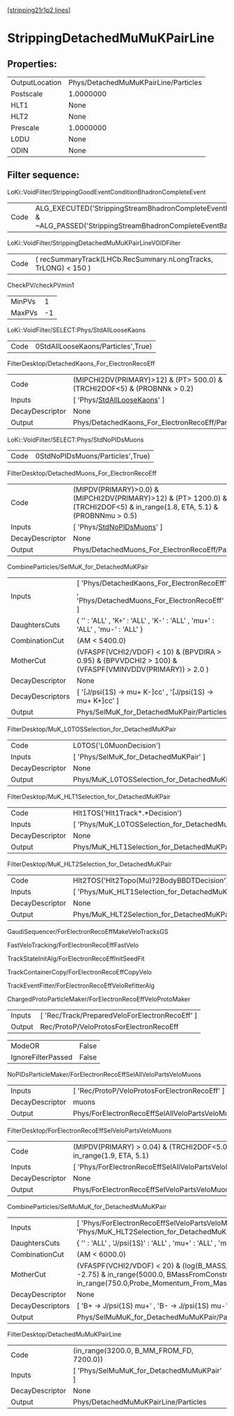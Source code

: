 [[stripping21r1p2 lines]](./stripping21r1p2-index)

# StrippingDetachedMuMuKPairLine

## Properties:

|                |                                      |
|----------------|--------------------------------------|
| OutputLocation | Phys/DetachedMuMuKPairLine/Particles |
| Postscale      | 1.0000000                            |
| HLT1           | None                                 |
| HLT2           | None                                 |
| Prescale       | 1.0000000                            |
| L0DU           | None                                 |
| ODIN           | None                                 |

## Filter sequence:

LoKi::VoidFilter/StrippingGoodEventConditionBhadronCompleteEvent

|      |                                                                                                                          |
|------|--------------------------------------------------------------------------------------------------------------------------|
| Code | ALG_EXECUTED('StrippingStreamBhadronCompleteEventBadEvent') & ~ALG_PASSED('StrippingStreamBhadronCompleteEventBadEvent') |

LoKi::VoidFilter/StrippingDetachedMuMuKPairLineVOIDFilter

|      |                                                                 |
|------|-----------------------------------------------------------------|
| Code | ( recSummaryTrack(LHCb.RecSummary.nLongTracks, TrLONG) \< 150 ) |

CheckPV/checkPVmin1

|        |     |
|--------|-----|
| MinPVs | 1   |
| MaxPVs | -1  |

LoKi::VoidFilter/SELECT:Phys/StdAllLooseKaons

|      |                                    |
|------|------------------------------------|
| Code | 0StdAllLooseKaons/Particles',True) |

FilterDesktop/DetachedKaons_For_ElectronRecoEff

|                 |                                                                                     |
|-----------------|-------------------------------------------------------------------------------------|
| Code            | (MIPCHI2DV(PRIMARY)\>12) & (PT\> 500.0) & (TRCHI2DOF\<5) & (PROBNNk \> 0.2)         |
| Inputs          | [ 'Phys/[StdAllLooseKaons](./stripping21r1p2-commonparticles-stdallloosekaons)' ] |
| DecayDescriptor | None                                                                                |
| Output          | Phys/DetachedKaons_For_ElectronRecoEff/Particles                                    |

LoKi::VoidFilter/SELECT:Phys/StdNoPIDsMuons

|      |                                  |
|------|----------------------------------|
| Code | 0StdNoPIDsMuons/Particles',True) |

FilterDesktop/DetachedMuons_For_ElectronRecoEff

|                 |                                                                                                                                 |
|-----------------|---------------------------------------------------------------------------------------------------------------------------------|
| Code            | (MIPDV(PRIMARY)\>0.0) & (MIPCHI2DV(PRIMARY)\>12) & (PT\> 1200.0) & (TRCHI2DOF\<5) & in_range(1.8, ETA, 5.1) & (PROBNNmu \> 0.5) |
| Inputs          | [ 'Phys/[StdNoPIDsMuons](./stripping21r1p2-commonparticles-stdnopidsmuons)' ]                                                 |
| DecayDescriptor | None                                                                                                                            |
| Output          | Phys/DetachedMuons_For_ElectronRecoEff/Particles                                                                                |

CombineParticles/SelMuK_for_DetachedMuKPair

|                  |                                                                                                           |
|------------------|-----------------------------------------------------------------------------------------------------------|
| Inputs           | [ 'Phys/DetachedKaons_For_ElectronRecoEff' , 'Phys/DetachedMuons_For_ElectronRecoEff' ]                 |
| DaughtersCuts    | { '' : 'ALL' , 'K+' : 'ALL' , 'K-' : 'ALL' , 'mu+' : 'ALL' , 'mu-' : 'ALL' }                              |
| CombinationCut   | (AM \< 5400.0)                                                                                            |
| MotherCut        | (VFASPF(VCHI2/VDOF) \< 10) & (BPVDIRA \> 0.95) & (BPVVDCHI2 \> 100) & (VFASPF(VMINVDDV(PRIMARY)) \> 2.0 ) |
| DecayDescriptor  | None                                                                                                      |
| DecayDescriptors | [ '[J/psi(1S) -\> mu+ K-]cc' , '[J/psi(1S) -\> mu+ K+]cc' ]                                         |
| Output           | Phys/SelMuK_for_DetachedMuKPair/Particles                                                                 |

FilterDesktop/MuK_L0TOSSelection_for_DetachedMuKPair

|                 |                                                       |
|-----------------|-------------------------------------------------------|
| Code            | L0TOS('L0MuonDecision')                               |
| Inputs          | [ 'Phys/SelMuK_for_DetachedMuKPair' ]               |
| DecayDescriptor | None                                                  |
| Output          | Phys/MuK_L0TOSSelection_for_DetachedMuKPair/Particles |

FilterDesktop/MuK_HLT1Selection_for_DetachedMuKPair

|                 |                                                      |
|-----------------|------------------------------------------------------|
| Code            | Hlt1TOS('Hlt1Track\*.\*Decision')                    |
| Inputs          | [ 'Phys/MuK_L0TOSSelection_for_DetachedMuKPair' ]  |
| DecayDescriptor | None                                                 |
| Output          | Phys/MuK_HLT1Selection_for_DetachedMuKPair/Particles |

FilterDesktop/MuK_HLT2Selection_for_DetachedMuKPair

|                 |                                                      |
|-----------------|------------------------------------------------------|
| Code            | Hlt2TOS('Hlt2Topo(Mu)?2BodyBBDTDecision')            |
| Inputs          | [ 'Phys/MuK_HLT1Selection_for_DetachedMuKPair' ]   |
| DecayDescriptor | None                                                 |
| Output          | Phys/MuK_HLT2Selection_for_DetachedMuKPair/Particles |

GaudiSequencer/ForElectronRecoEffMakeVeloTracksGS

FastVeloTracking/ForElectronRecoEffFastVelo

TrackStateInitAlg/ForElectronRecoEffInitSeedFit

TrackContainerCopy/ForElectronRecoEffCopyVelo

TrackEventFitter/ForElectronRecoEffVeloRefitterAlg

ChargedProtoParticleMaker/ForElectronRecoEffVeloProtoMaker

|        |                                                  |
|--------|--------------------------------------------------|
| Inputs | [ 'Rec/Track/PreparedVeloForElectronRecoEff' ] |
| Output | Rec/ProtoP/VeloProtosForElectronRecoEff          |

|                    |       |
|--------------------|-------|
| ModeOR             | False |
| IgnoreFilterPassed | False |

NoPIDsParticleMaker/ForElectronRecoEffSelAllVeloPartsVeloMuons

|                 |                                                           |
|-----------------|-----------------------------------------------------------|
| Inputs          | [ 'Rec/ProtoP/VeloProtosForElectronRecoEff' ]           |
| DecayDescriptor | muons                                                     |
| Output          | Phys/ForElectronRecoEffSelAllVeloPartsVeloMuons/Particles |

FilterDesktop/ForElectronRecoEffSelVeloPartsVeloMuons

|                 |                                                                       |
|-----------------|-----------------------------------------------------------------------|
| Code            | (MIPDV(PRIMARY) \> 0.04) & (TRCHI2DOF\<5.0) & in_range(1.9, ETA, 5.1) |
| Inputs          | [ 'Phys/ForElectronRecoEffSelAllVeloPartsVeloMuons' ]               |
| DecayDescriptor | None                                                                  |
| Output          | Phys/ForElectronRecoEffSelVeloPartsVeloMuons/Particles                |

CombineParticles/SelMuMuK_for_DetachedMuMuKPair

|                  |                                                                                                                                                                                  |
|------------------|----------------------------------------------------------------------------------------------------------------------------------------------------------------------------------|
| Inputs           | [ 'Phys/ForElectronRecoEffSelVeloPartsVeloMuons' , 'Phys/MuK_HLT2Selection_for_DetachedMuKPair' ]                                                                              |
| DaughtersCuts    | { '' : 'ALL' , 'J/psi(1S)' : 'ALL' , 'mu+' : 'ALL' , 'mu-' : 'ALL' }                                                                                                             |
| CombinationCut   | (AM \< 6000.0)                                                                                                                                                                   |
| MotherCut        | (VFASPF(VCHI2/VDOF) \< 20) & (log(B_MASS_CONSTRAINT_IP) \< -2.75) & in_range(5000.0, BMassFromConstraint, 5700.0) & in_range(750.0,Probe_Momentum_From_Mass_constraint,150000.0) |
| DecayDescriptor  | None                                                                                                                                                                             |
| DecayDescriptors | [ 'B+ -\> J/psi(1S) mu+' , 'B- -\> J/psi(1S) mu-' ]                                                                                                                            |
| Output           | Phys/SelMuMuK_for_DetachedMuMuKPair/Particles                                                                                                                                    |

FilterDesktop/DetachedMuMuKPairLine

|                 |                                             |
|-----------------|---------------------------------------------|
| Code            | (in_range(3200.0, B_MM_FROM_FD, 7200.0))    |
| Inputs          | [ 'Phys/SelMuMuK_for_DetachedMuMuKPair' ] |
| DecayDescriptor | None                                        |
| Output          | Phys/DetachedMuMuKPairLine/Particles        |

